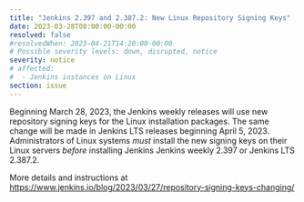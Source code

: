 ```yaml
---
title: "Jenkins 2.397 and 2.387.2: New Linux Repository Signing Keys"
date: 2023-03-28T08:00:00-00:00
resolved: false
#resolvedWhen: 2023-04-21T14:20:00-00:00
# Possible severity levels: down, disrupted, notice
severity: notice
# affected:
#  - Jenkins instances on Linux
section: issue
---
```


Beginning March 28, 2023, the Jenkins weekly releases will use new repository signing keys for the Linux installation packages.
The same change will be made in Jenkins LTS releases beginning April 5, 2023.
Administrators of Linux systems *must* install the new signing keys on their Linux servers *before* installing Jenkins Jenkins weekly 2.397 or Jenkins LTS 2.387.2.

More details and instructions at https://www.jenkins.io/blog/2023/03/27/repository-signing-keys-changing/
